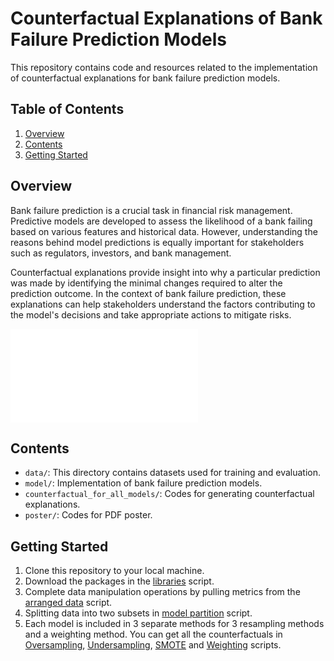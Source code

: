 # Counterfactual Explanations of Bank Failure Prediction Models

This repository contains code and resources related to the implementation of counterfactual explanations for bank failure prediction models.

## Table of Contents

1. [Overview](#overview)
2. [Contents](#contents)
3. [Getting Started](#getting-started)

## Overview <a name="overview"></a>

Bank failure prediction is a crucial task in financial risk management. Predictive models are developed to assess the likelihood of a bank failing based on various features and historical data. However, understanding the reasons behind model predictions is equally important for stakeholders such as regulators, investors, and bank management.

Counterfactual explanations provide insight into why a particular prediction was made by identifying the minimal changes required to alter the prediction outcome. In the context of bank failure prediction, these explanations can help stakeholders understand the factors contributing to the model's decisions and take appropriate actions to mitigate risks.

![](poster/counterfactuals.pdf)

## Contents <a name="contents"></a>

- `data/`: This directory contains datasets used for training and evaluation.
- `model/`: Implementation of bank failure prediction models.
- `counterfactual_for_all_models/`: Codes for generating counterfactual explanations.
- `poster/`: Codes for PDF poster.

## Getting Started  <a name="getting-started"></a>

1. Clone this repository to your local machine.
2. Download the packages in the [libraries](https://github.com/seymagnn/UYIK2024_Counterfactual_Explanations_of_Bank_Failure_Prediction_Models/blob/main/libraries.R) script.
3. Complete data manipulation operations by pulling metrics from the [arranged data](https://github.com/seymagnn/UYIK2024_Counterfactual_Explanations_of_Bank_Failure_Prediction_Models/blob/main/data/arranging_data.R) script.
4. Splitting data into two subsets in [model partition](https://github.com/seymagnn/UYIK2024_Counterfactual_Explanations_of_Bank_Failure_Prediction_Models/blob/main/model/model_partition.R) script.
5. Each model is included in 3 separate methods for 3 resampling methods and a weighting method. You can get all the counterfactuals in [Oversampling](https://github.com/seymagnn/Counterfactual_Explanations_of_Bank_Failure_Prediction_Models/tree/main/counterfactuals_for_all_models/oversampling), [Undersampling](https://github.com/seymagnn/Counterfactual_Explanations_of_Bank_Failure_Prediction_Models/tree/main/counterfactuals_for_all_models/undersampling), [SMOTE](https://github.com/seymagnn/Counterfactual_Explanations_of_Bank_Failure_Prediction_Models/tree/main/counterfactuals_for_all_models/smote) and [Weighting](https://github.com/seymagnn/Counterfactual_Explanations_of_Bank_Failure_Prediction_Models/tree/main/counterfactuals_for_all_models/weighting) scripts.
